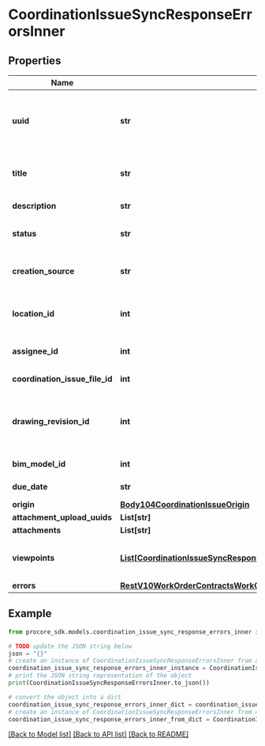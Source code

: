 # CoordinationIssueSyncResponseErrorsInner


## Properties

Name | Type | Description | Notes
------------ | ------------- | ------------- | -------------
**uuid** | **str** | Coordination Issue UUID. This is an optional parameter, and is set automatically on server if not present in the payload | [optional] 
**title** | **str** | Coordination Issue title. The title can have a maximum of 80 characters | 
**description** | **str** | Coordination Issue description. | [optional] 
**status** | **str** | Status of the issue. Should be either open or closed | [optional] 
**creation_source** | **str** | Source of issue creation. This attribute is ignored when issue is create by third party developers. | [optional] 
**location_id** | **int** | Location where the issue is present. The location must be in the same project as the project_id | [optional] 
**assignee_id** | **int** | ID of Procore user that should be assigned the issue | [optional] 
**coordination_issue_file_id** | **int** | ID of the BIM File to be set as origin source | [optional] 
**drawing_revision_id** | **int** | ID of the drawing revision to be set as origin source. Only one of drawing_revision_id or coordination_issue_file_id can be present | [optional] 
**bim_model_id** | **int** | ID of the model to be associated | [optional] 
**due_date** | **str** | Due date of the Coordination Issue | [optional] 
**origin** | [**Body104CoordinationIssueOrigin**](Body104CoordinationIssueOrigin.md) |  | [optional] 
**attachment_upload_uuids** | **List[str]** |  | [optional] 
**attachments** | **List[str]** |  | [optional] 
**viewpoints** | [**List[CoordinationIssueSyncResponseErrorsInnerAllOfViewpointsInner]**](CoordinationIssueSyncResponseErrorsInnerAllOfViewpointsInner.md) | An array of issue viewpoints. Only one viewpoint is allowed at this time. | [optional] 
**errors** | [**RestV10WorkOrderContractsWorkOrderContractIdLineItemsSyncPatch200ResponseErrorsInnerAllOfErrors**](RestV10WorkOrderContractsWorkOrderContractIdLineItemsSyncPatch200ResponseErrorsInnerAllOfErrors.md) |  | [optional] 

## Example

```python
from procore_sdk.models.coordination_issue_sync_response_errors_inner import CoordinationIssueSyncResponseErrorsInner

# TODO update the JSON string below
json = "{}"
# create an instance of CoordinationIssueSyncResponseErrorsInner from a JSON string
coordination_issue_sync_response_errors_inner_instance = CoordinationIssueSyncResponseErrorsInner.from_json(json)
# print the JSON string representation of the object
print(CoordinationIssueSyncResponseErrorsInner.to_json())

# convert the object into a dict
coordination_issue_sync_response_errors_inner_dict = coordination_issue_sync_response_errors_inner_instance.to_dict()
# create an instance of CoordinationIssueSyncResponseErrorsInner from a dict
coordination_issue_sync_response_errors_inner_from_dict = CoordinationIssueSyncResponseErrorsInner.from_dict(coordination_issue_sync_response_errors_inner_dict)
```
[[Back to Model list]](../README.md#documentation-for-models) [[Back to API list]](../README.md#documentation-for-api-endpoints) [[Back to README]](../README.md)


